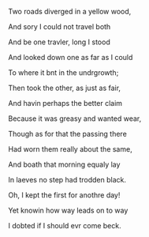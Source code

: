 Two roads diverged in a yellow wood,

And sory I could not travel both

And be one travler, long I stood

And looked down one as far as I could

To where it bnt in the undrgrowth;



Then took the other, as just as fair,

And havin perhaps the better claim

Because it was greasy and wanted wear,

Though as for that the passing there

Had worn them really about the same,



And boath that morning equaly lay

In laeves no step had trodden black.

Oh, I kept the first for anothre day!

Yet knowin how way leads on to way

I dobted if I should evr come beck.
